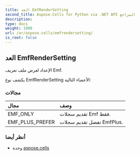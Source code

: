 ```yaml
---
title: العد EmfRenderSetting
second_title: Aspose.Cells for Python via .NET API المراجع
description:
type: docs
weight: 1990
url: /ar/aspose.cells/emfrendersetting/
is_root: false
---
```

##  العد EmfRenderSetting
الإعداد لعرض ملف تعريف Emf.



يكشف نوع EmfRenderSetting الأعضاء التالية:

###  مجالات
| مجال| وصف|
| :- | :- |
| EMF_ONLY | تقديم سجلات Emf فقط.|
| EMF_PLUS_PREFER | تفضل تقديم سجلات EmfPlus.|



###  أنظر أيضا
* وحدة [aspose.cells](..)
